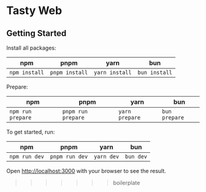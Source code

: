 # Tasty Web

## Getting Started

Install all packages:

| npm           | pnpm           | yarn           | bun           |
| ------------- | -------------- | -------------- | ------------- |
| `npm install` | `pnpm install` | `yarn install` | `bun install` |

Prepare:

| npm               | pnpm               | yarn           | bun           |
| ----------------- | ------------------ | -------------- | ------------- |
| `npm run prepare` | `pnpm run prepare` | `yarn prepare` | `bun prepare` |

To get started, run:

| npm           | pnpm           | yarn       | bun       |
| ------------- | -------------- | ---------- | --------- |
| `npm run dev` | `pnpm run dev` | `yarn dev` | `bun dev` |

Open [http://localhost:3000](http://localhost:3000) with your browser to see the result.
>>>>>>> boilerplate
